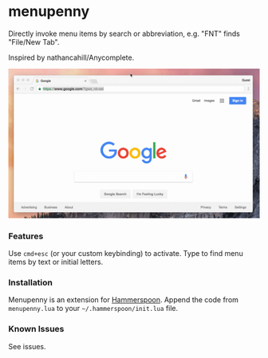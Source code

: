 # menupenny

Directly invoke menu items by search or abbreviation, e.g. "FNT" finds "File/New Tab".

Inspired by nathancahill/Anycomplete.

![Menupenny demo](https://github.com/bjhartin/menupenny/raw/master/demo.gif)

### Features

Use `cmd+esc` (or your custom keybinding) to activate.  Type to find menu items by text or initial letters.

### Installation

Menupenny is an extension for [Hammerspoon](http://hammerspoon.org/).  Append the code from `menupenny.lua` to your `~/.hammerspoon/init.lua` file.

### Known Issues

See issues.



